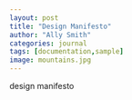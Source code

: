 ```yaml
---
layout: post
title: "Design Manifesto"
author: "Ally Smith"
categories: journal
tags: [documentation,sample]
image: mountains.jpg
---
```


design manifesto